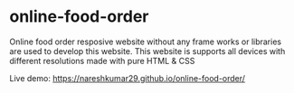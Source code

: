 # online-food-order
Online food order  resposive website without any frame works or libraries are used to develop this website. This website is supports all devices with different resolutions made with pure HTML & CSS

Live demo: https://nareshkumar29.github.io/online-food-order/
